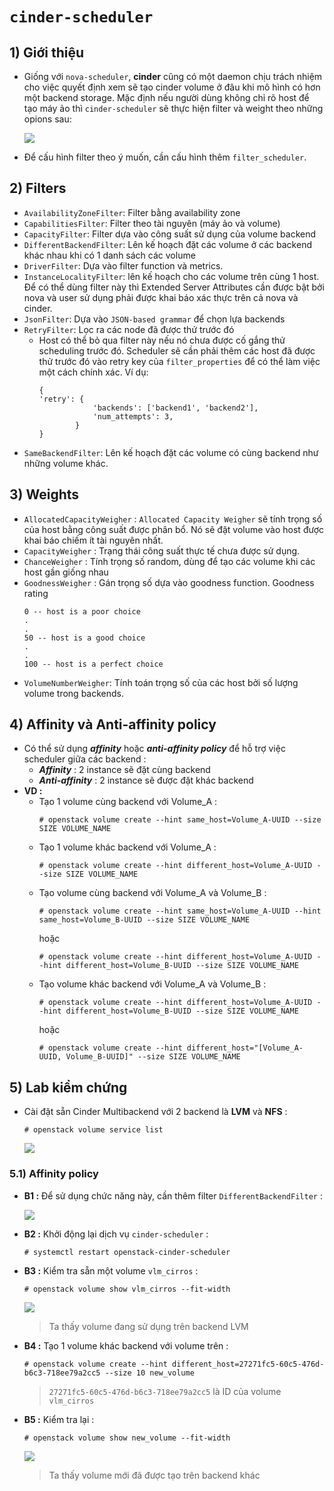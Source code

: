 # `cinder-scheduler`
## **1) Giới thiệu**
- Giống với `nova-scheduler`, **cinder** cũng có một daemon chịu trách nhiệm cho việc quyết định xem sẽ tạo cinder volume ở đâu khi mô hình có hơn một backend storage. Mặc định nếu người dùng không chỉ rõ host để tạo máy ảo thì `cinder-scheduler` sẽ thực hiện filter và weight theo những opions sau:

    <img src=https://i.imgur.com/fZrbYBu.png>

- Để cấu hình filter theo ý muốn, cần cấu hình thêm `filter_scheduler`.
## **2) Filters**
- `AvailabilityZoneFilter`: Filter bằng availability zone
- `CapabilitiesFilter`: Filter theo tài nguyên (máy ảo và volume)
- `CapacityFilter`: Filter dựa vào công suất sử dụng của volume backend
- `DifferentBackendFilter`: Lên kế hoạch đặt các volume ở các backend khác nhau khi có 1 danh sách các volume
- `DriverFilter`: Dựa vào filter function và metrics.
- `InstanceLocalityFilter`: lên kế hoạch cho các volume trên cùng 1 host. Để có thể dùng filter này thì Extended Server Attributes cần được bật bởi nova và user sử dụng phải được khai báo xác thực trên cả nova và cinder.
- `JsonFilter`: Dựa vào `JSON-based grammar` để chọn lựa backends
- `RetryFilter`: Lọc ra các node đã được thử trước đó
    - Host có thể bỏ qua filter này nếu nó chưa được cố gắng thử scheduling trước đó. Scheduler sẽ cần phải thêm các host đã được thử trước đó vào retry key của `filter_properties` để có thể làm việc một cách chính xác. Ví dụ:
        ```
        {
        'retry': {
                    'backends': ['backend1', 'backend2'],
                    'num_attempts': 3,
                }
        }
        ```
- `SameBackendFilter`: Lên kế hoạch đặt các volume có cùng backend như những volume khác.
## **3) Weights**
- `AllocatedCapacityWeigher` : `Allocated Capacity Weigher` sẽ tính trọng số của host bằng công suất được phân bổ. Nó sẽ đặt volume vào host được khai báo chiếm ít tài nguyên nhất.
- `CapacityWeigher` : Trạng thái công suất thực tế chưa được sử dụng.
- `ChanceWeigher` : Tính trọng số random, dùng để tạo các volume khi các host gần giống nhau
- `GoodnessWeigher` : Gán trọng số dựa vào goodness function. Goodness rating
    ```
    0 -- host is a poor choice
    .
    .
    50 -- host is a good choice
    .
    .
    100 -- host is a perfect choice
    ```
- `VolumeNumberWeigher`: Tính toán trọng số của các host bởi số lượng volume trong backends.
## **4) Affinity và Anti-affinity policy**
- Có thể sử dụng ***affinity*** hoặc ***anti-affinity policy*** để hỗ trợ việc scheduler giữa các backend :
    - ***Affinity*** : 2 instance sẽ đặt cùng backend
    - ***Anti-affinity*** : 2 instance sẽ được đặt khác backend
- **VD :**
    - Tạo 1 volume cùng backend với Volume_A :
        ```
        # openstack volume create --hint same_host=Volume_A-UUID --size SIZE VOLUME_NAME
        ```
    - Tạo 1 volume khác backend với Volume_A :
        ```
        # openstack volume create --hint different_host=Volume_A-UUID --size SIZE VOLUME_NAME
        ```
    - Tạo volume cùng backend với Volume_A và Volume_B :
        ```
        # openstack volume create --hint same_host=Volume_A-UUID --hint same_host=Volume_B-UUID --size SIZE VOLUME_NAME
        ```
        hoặc
        ```
        # openstack volume create --hint different_host=Volume_A-UUID --hint different_host=Volume_B-UUID --size SIZE VOLUME_NAME
        ```
    - Tạo volume khác backend với Volume_A và Volume_B :
        ```
        # openstack volume create --hint different_host=Volume_A-UUID --hint different_host=Volume_B-UUID --size SIZE VOLUME_NAME
        ```
        hoặc
        ```
        # openstack volume create --hint different_host="[Volume_A-UUID, Volume_B-UUID]" --size SIZE VOLUME_NAME
        ```
## **5) Lab kiểm chứng**
- Cài đặt sẵn Cinder Multibackend với 2 backend là **LVM** và **NFS** :
    ```
    # openstack volume service list
    ```
    <img src=https://i.imgur.com/DJ8utwT.png>
### **5.1) Affinity policy**
- **B1 :** Để sử dụng chức năng này, cần thêm filter `DifferentBackendFilter` :
    
    <img src=https://i.imgur.com/krzThZa.png>

- **B2 :** Khởi động lại dịch vụ `cinder-scheduler` :
    ```
    # systemctl restart openstack-cinder-scheduler
    ```
- **B3 :** Kiểm tra sẵn một volume `vlm_cirros` :
    ```
    # openstack volume show vlm_cirros --fit-width
    ```
    <img src=https://i.imgur.com/FyOgF36.png>

    > Ta thấy volume đang sử dụng trên backend LVM

- **B4 :** Tạo 1 volume khác backend với volume trên :
    ```
    # openstack volume create --hint different_host=27271fc5-60c5-476d-b6c3-718ee79a2cc5 --size 10 new_volume
    ```
    > `27271fc5-60c5-476d-b6c3-718ee79a2cc5` là ID của volume `vlm_cirros`
- **B5 :** Kiểm tra lại :
    ```
    # openstack volume show new_volume --fit-width
    ```
    <img src=https://i.imgur.com/jFF2Cqi.png>

    > Ta thấy volume mới đã được tạo trên backend khác